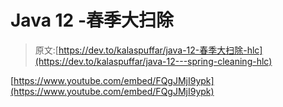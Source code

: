 # Java 12 -春季大扫除

> 原文:[https://dev.to/kalaspuffar/java-12-春季大扫除-hlc](https://dev.to/kalaspuffar/java-12---spring-cleaning-hlc)

[https://www.youtube.com/embed/FQgJMjI9ypk](https://www.youtube.com/embed/FQgJMjI9ypk)